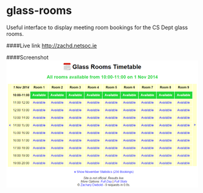 glass-rooms
===========

Useful interface to display meeting room bookings for the CS Dept glass rooms.

####Live link
http://zachd.netsoc.ie

####Screenshot
![Screenshot](readme.png)
